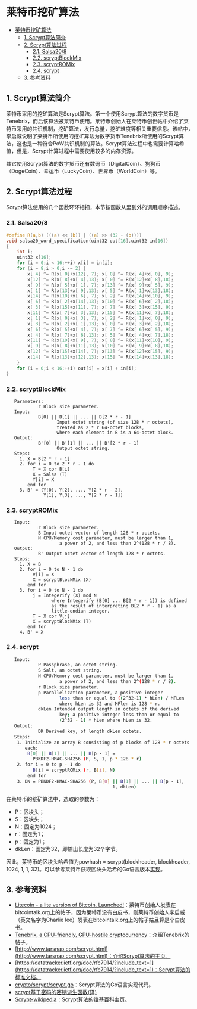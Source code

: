 # 莱特币挖矿算法

<!-- TOC -->

- [莱特币挖矿算法](#%E8%8E%B1%E7%89%B9%E5%B8%81%E6%8C%96%E7%9F%BF%E7%AE%97%E6%B3%95)
  - [1. Scrypt算法简介](#1-scrypt%E7%AE%97%E6%B3%95%E7%AE%80%E4%BB%8B)
  - [2. Scrypt算法过程](#2-scrypt%E7%AE%97%E6%B3%95%E8%BF%87%E7%A8%8B)
    - [2.1. Salsa20/8](#21-salsa208)
    - [2.2. scryptBlockMix](#22-scryptblockmix)
    - [2.3. scryptROMix](#23-scryptromix)
    - [2.4. scrypt](#24-scrypt)
  - [3. 参考资料](#3-%E5%8F%82%E8%80%83%E8%B5%84%E6%96%99)

<!-- /TOC -->

## 1. Scrypt算法简介

莱特币采用的挖矿算法是Scrypt算法。第一个使用Scrypt算法的数字货币是Tenebrix，而后该算法被莱特币使用。莱特币创始人在莱特币创世帖中介绍了莱特币采用的共识机制，挖矿算法，发行总量，挖矿难度等相关重要信息。该帖中，李启威说明了莱特币所使用的挖矿算法为数字货币Tenebrix所使用的Scrypt算法，这也是一种符合PoW共识机制的算法。Scrypt算法过程中也需要计算哈希值，但是，Scrypt计算过程中需要使用较多的内存资源。

其它使用Scrypt算法的数字货币还有数码币（DigitalCoin）、狗狗币（DogeCoin）、幸运币（LuckyCoin）、世界币（WorldCoin）等。

## 2. Scrypt算法过程

Scrypt算法使用的几个函数环环相扣，本节按函数从里到外的调用顺序描述。

### 2.1. Salsa20/8

```c
#define R(a,b) (((a) << (b)) | ((a) >> (32 - (b))))
void salsa20_word_specification(uint32 out[16],uint32 in[16])
{
    int i;
    uint32 x[16];
    for (i = 0;i < 16;++i) x[i] = in[i];
    for (i = 8;i > 0;i -= 2) {
        x[ 4] ^= R(x[ 0]+x[12], 7); x[ 8] ^= R(x[ 4]+x[ 0], 9);
        x[12] ^= R(x[ 8]+x[ 4],13); x[ 0] ^= R(x[12]+x[ 8],18);
        x[ 9] ^= R(x[ 5]+x[ 1], 7); x[13] ^= R(x[ 9]+x[ 5], 9);
        x[ 1] ^= R(x[13]+x[ 9],13); x[ 5] ^= R(x[ 1]+x[13],18);
        x[14] ^= R(x[10]+x[ 6], 7); x[ 2] ^= R(x[14]+x[10], 9);
        x[ 6] ^= R(x[ 2]+x[14],13); x[10] ^= R(x[ 6]+x[ 2],18);
        x[ 3] ^= R(x[15]+x[11], 7); x[ 7] ^= R(x[ 3]+x[15], 9);
        x[11] ^= R(x[ 7]+x[ 3],13); x[15] ^= R(x[11]+x[ 7],18);
        x[ 1] ^= R(x[ 0]+x[ 3], 7); x[ 2] ^= R(x[ 1]+x[ 0], 9);
        x[ 3] ^= R(x[ 2]+x[ 1],13); x[ 0] ^= R(x[ 3]+x[ 2],18);
        x[ 6] ^= R(x[ 5]+x[ 4], 7); x[ 7] ^= R(x[ 6]+x[ 5], 9);
        x[ 4] ^= R(x[ 7]+x[ 6],13); x[ 5] ^= R(x[ 4]+x[ 7],18);
        x[11] ^= R(x[10]+x[ 9], 7); x[ 8] ^= R(x[11]+x[10], 9);
        x[ 9] ^= R(x[ 8]+x[11],13); x[10] ^= R(x[ 9]+x[ 8],18);
        x[12] ^= R(x[15]+x[14], 7); x[13] ^= R(x[12]+x[15], 9);
        x[14] ^= R(x[13]+x[12],13); x[15] ^= R(x[14]+x[13],18);
    }
    for (i = 0;i < 16;++i) out[i] = x[i] + in[i];
}
```

### 2.2. scryptBlockMix

```
   Parameters:
            r Block size parameter.
   Input:
            B[0] || B[1] || ... || B[2 * r - 1]
                   Input octet string (of size 128 * r octets),
                   treated as 2 * r 64-octet blocks,
                   where each element in B is a 64-octet block.
   Output:
            B'[0] || B'[1] || ... || B'[2 * r - 1]
                   Output octet string.
   Steps:
     1. X = B[2 * r - 1]
     2. for i = 0 to 2 * r - 1 do
          T = X xor B[i]
          X = Salsa (T)
          Y[i] = X
        end for
     3. B' = (Y[0], Y[2], ..., Y[2 * r - 2],
              Y[1], Y[3], ..., Y[2 * r - 1])
```

### 2.3. scryptROMix

```
   Input:
            r Block size parameter.
            B Input octet vector of length 128 * r octets.
            N CPU/Memory cost parameter, must be larger than 1,
                    a power of 2, and less than 2^(128 * r / 8).
   Output:
            B' Output octet vector of length 128 * r octets.
   Steps:
     1. X = B
     2. for i = 0 to N - 1 do
          V[i] = X
          X = scryptBlockMix (X)
        end for
     3. for i = 0 to N - 1 do
          j = Integerify (X) mod N
                 where Integerify (B[0] ... B[2 * r - 1]) is defined
                 as the result of interpreting B[2 * r - 1] as a
                 little-endian integer.
          T = X xor V[j]
          X = scryptBlockMix (T)
        end for
     4. B' = X
```

### 2.4. scrypt

```bash
   Input:
            P Passphrase, an octet string.
            S Salt, an octet string.
            N CPU/Memory cost parameter, must be larger than 1,
                    a power of 2, and less than 2^(128 * r / 8).
            r Block size parameter.
            p Parallelization parameter, a positive integer
                    less than or equal to ((2^32-1) * hLen) / MFLen
                    where hLen is 32 and MFlen is 128 * r.
            dkLen Intended output length in octets of the derived
                    key; a positive integer less than or equal to
                    (2^32 - 1) * hLen where hLen is 32.
   Output:
            DK Derived key, of length dkLen octets.
   Steps:
    1. Initialize an array B consisting of p blocks of 128 * r octets
       each:
        B[0] || B[1] || ... || B[p - 1] =
          PBKDF2-HMAC-SHA256 (P, S, 1, p * 128 * r)
    2. for i = 0 to p - 1 do
          B[i] = scryptROMix (r, B[i], N)
        end for
    3. DK = PBKDF2-HMAC-SHA256 (P, B[0] || B[1] || ... || B[p - 1], 
                                        1, dkLen)
```

在莱特币的挖矿算法中，选取的参数为：

- P：区块头；
- S：区块头；
- N：固定为1024；
- r：固定为1；
- p：固定为1；
- dkLen：固定为32，即输出长度为32个字节。

因此，莱特币的区块头哈希值为powhash = scrypt(blockheader, blockheader, 1024, 1, 1, 32)。可以参考莱特币获取区块头哈希的Go语言版本[实现](https://github.com/ltcsuite/ltcd/blob/master/wire/blockheader.go#L69)。

## 3. 参考资料

- [Litecoin - a lite version of Bitcoin. Launched!](https://bitcointalk.org/index.php?topic=47417.3400)：莱特币创始人发表在bitcointalk.org上的帖子，因为莱特币没有白皮书，则莱特币创始人李启威（英文名字为Charlie lee）发表在bitcointalk.org上的帖子姑且算是个白皮书。
- [Tenebrix, a CPU-friendly, GPU-hostile cryptocurrency](https://bitcointalk.org/index.php?topic=45667.msg544675#msg544675)：介绍Tenebrix的帖子。
- [http://www.tarsnap.com/scrypt.html](http://www.tarsnap.com/scrypt.html)：介绍Scrypt算法的主页。
- [https://datatracker.ietf.org/doc/rfc7914/?include_text=1](https://datatracker.ietf.org/doc/rfc7914/?include_text=1)：Scrypt算法的标准文档。
- [crypto/scrypt/scrypt.go](https://github.com/golang/crypto/blob/master/scrypt/scrypt.go)：Scrypt算法的Go语言实现代码。
- [scrypt基于密码的密钥派生函数(译)](http://rossihwang.farbox.com/post/2014-03-25)
- [Scrypt-wikipedia](https://en.wikipedia.org/wiki/Scrypt)：Scrypt算法的维基百科主页。